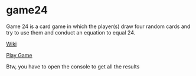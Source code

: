 # game24
Game 24 is a card game in which the player(s) draw four random cards and try to use them and conduct an equation to equal 24.

[Wiki](https://en.wikipedia.org/wiki/24_Game)

[Play Game](https://yaya17.github.io/game24/)

Btw, you have to open the console to get all the results
